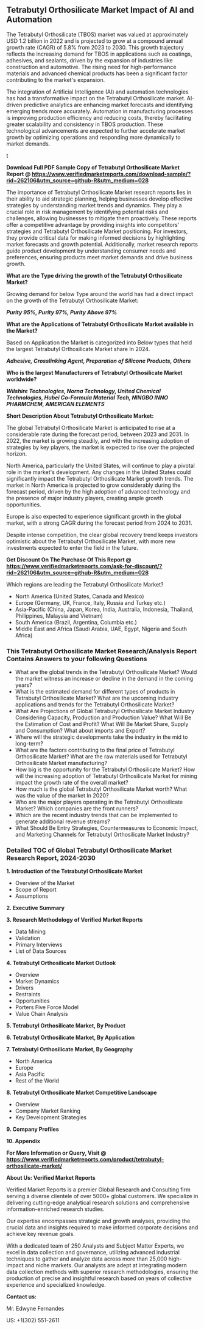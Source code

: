 <h2>Tetrabutyl Orthosilicate Market Impact of AI and Automation</h2><p>The Tetrabutyl Orthosilicate (TBOS) market was valued at approximately USD 1.2 billion in 2022 and is projected to grow at a compound annual growth rate (CAGR) of 5.8% from 2023 to 2030. This growth trajectory reflects the increasing demand for TBOS in applications such as coatings, adhesives, and sealants, driven by the expansion of industries like construction and automotive. The rising need for high-performance materials and advanced chemical products has been a significant factor contributing to the market's expansion.</p><p>The integration of Artificial Intelligence (AI) and automation technologies has had a transformative impact on the Tetrabutyl Orthosilicate market. AI-driven predictive analytics are enhancing market forecasts and identifying emerging trends more accurately. Automation in manufacturing processes is improving production efficiency and reducing costs, thereby facilitating greater scalability and consistency in TBOS production. These technological advancements are expected to further accelerate market growth by optimizing operations and responding more dynamically to market demands.</p>t</p><p id="" class=""><strong>Download Full PDF Sample Copy of Tetrabutyl Orthosilicate Market Report @ <a href="https://www.verifiedmarketreports.com/download-sample/?rid=262106&utm_source=github-R&utm_medium=028" target="_blank">https://www.verifiedmarketreports.com/download-sample/?rid=262106&utm_source=github-R&utm_medium=028</a></strong></p><p>The importance of&nbsp;Tetrabutyl Orthosilicate Market research reports lies in their ability to aid strategic planning, helping businesses develop effective strategies by understanding market trends and dynamics. They play a crucial role in risk management by identifying potential risks and challenges, allowing businesses to mitigate them proactively. These reports offer a competitive advantage by providing insights into competitors' strategies and Tetrabutyl Orthosilicate Market positioning. For investors, they provide critical data for making informed decisions by highlighting market forecasts and growth potential. Additionally, market research reports guide product development by understanding consumer needs and preferences, ensuring products meet market demands and drive business growth.</p><p><strong>What are the&nbsp;Type driving the growth of the Tetrabutyl Orthosilicate Market?</strong></p><p id="" class="">Growing demand for below Type around the world has had a direct impact on the growth of the Tetrabutyl Orthosilicate Market:</p><em><strong>Purity 95%, Purity 97%, Purity Above 97%</strong></em></p><strong>What are the&nbsp;Applications&nbsp;of Tetrabutyl Orthosilicate Market available in the Market?</strong></p><p id="" class="">Based on Application the Market is categorized into Below types that held the largest Tetrabutyl Orthosilicate Market share In 2024.</p><em><strong>Adhesive, Crosslinking Agent, Preparation of Silicone Products, Others</strong></em></p><strong>Who is the largest Manufacturers of Tetrabutyl Orthosilicate Market worldwide?</strong></p><p><em><strong>Wilshire Technologies, Norna Technology, United Chemical Technologies, Hubei Co-Formula Material Tech, NINGBO INNO PHARMCHEM, AMERICAN ELEMENTS</strong></em></p><p id="" class=""><strong>Short Description About Tetrabutyl Orthosilicate Market:</strong></p><p>The global Tetrabutyl Orthosilicate Market is anticipated to rise at a considerable rate during the forecast period, between 2023 and 2031. In 2022, the market is growing steadily, and with the increasing adoption of strategies by key players, the market is expected to rise over the projected horizon.</p><p>North America, particularly the United States, will continue to play a pivotal role in the market's development. Any changes in the United States could significantly impact the Tetrabutyl Orthosilicate Market growth trends. The market in North America is projected to grow considerably during the forecast period, driven by the high adoption of advanced technology and the presence of major industry players, creating ample growth opportunities.</p><p>Europe is also expected to experience significant growth in the global market, with a strong CAGR during the forecast period from 2024 to 2031.</p><p>Despite intense competition, the clear global recovery trend keeps investors optimistic about the Tetrabutyl Orthosilicate Market, with more new investments expected to enter the field in the future.</p><p id="" class=""><strong>Get Discount On The Purchase Of This Report @ <a href="https://www.verifiedmarketreports.com/ask-for-discount/?rid=262106&utm_source=github-R&utm_medium=028" target="_blank">https://www.verifiedmarketreports.com/ask-for-discount/?rid=262106&utm_source=github-R&utm_medium=028</a></strong></p>Which regions are leading the Tetrabutyl Orthosilicate Market?</p><ul><li>North America (United States, Canada and Mexico)</li><li>Europe (Germany, UK, France, Italy, Russia and Turkey etc.)</li><li>Asia-Pacific (China, Japan, Korea, India, Australia, Indonesia, Thailand, Philippines, Malaysia and Vietnam)</li><li>South America (Brazil, Argentina, Columbia etc.)</li><li>Middle East and Africa (Saudi Arabia, UAE, Egypt, Nigeria and South Africa)</li></ul><h3 id="" class="">This Tetrabutyl Orthosilicate Market Research/Analysis Report Contains Answers to your following Questions</h3><ul><li>What are the global trends in the Tetrabutyl Orthosilicate Market? Would the market witness an increase or decline in the demand in the coming years?</li><li>What is the estimated demand for different types of products in Tetrabutyl Orthosilicate Market? What are the upcoming industry applications and trends for the Tetrabutyl Orthosilicate Market?</li><li>What Are Projections of Global Tetrabutyl Orthosilicate Market Industry Considering Capacity, Production and Production Value? What Will Be the Estimation of Cost and Profit? What Will Be Market Share, Supply and Consumption? What about imports and Export?</li><li>Where will the strategic developments take the industry in the mid to long-term?</li><li>What are the factors contributing to the final price of Tetrabutyl Orthosilicate Market? What are the raw materials used for Tetrabutyl Orthosilicate Market manufacturing?</li><li>How big is the opportunity for the Tetrabutyl Orthosilicate Market? How will the increasing adoption of Tetrabutyl Orthosilicate Market for mining impact the growth rate of the overall market?</li><li>How much is the global Tetrabutyl Orthosilicate Market worth? What was the value of the market In 2020?</li><li>Who are the major players operating in the Tetrabutyl Orthosilicate Market? Which companies are the front runners?</li><li>Which are the recent industry trends that can be implemented to generate additional revenue streams?</li><li>What Should Be Entry Strategies, Countermeasures to Economic Impact, and Marketing Channels for Tetrabutyl Orthosilicate Market Industry?</li></ul><h3 id="" class="">Detailed TOC of Global Tetrabutyl Orthosilicate Market Research Report, 2024-2030</h3><p id="" class=""><strong>1. Introduction of the Tetrabutyl Orthosilicate Market</strong></p><ul><li>Overview of the Market</li><li>Scope of Report</li><li>Assumptions</li></ul><p id="" class=""><strong>2. Executive Summary</strong></p><p id="" class=""><strong>3. Research Methodology of Verified Market Reports</strong></p><ul><li>Data Mining</li><li>Validation</li><li>Primary Interviews</li><li>List of Data Sources</li></ul><p id="" class=""><strong>4. Tetrabutyl Orthosilicate Market Outlook</strong></p><ul><li>Overview</li><li>Market Dynamics</li><li>Drivers</li><li>Restraints</li><li>Opportunities</li><li>Porters Five Force Model</li><li>Value Chain Analysis</li></ul><p id="" class=""><strong>5. Tetrabutyl Orthosilicate Market, By Product</strong></p><p id="" class=""><strong>6. Tetrabutyl Orthosilicate Market, By Application</strong></p><p id="" class=""><strong>7. Tetrabutyl Orthosilicate Market, By Geography</strong></p><ul><li>North America</li><li>Europe</li><li>Asia Pacific</li><li>Rest of the World</li></ul><p id="" class=""><strong>8. Tetrabutyl Orthosilicate Market Competitive Landscape</strong></p><ul><li>Overview</li><li>Company Market Ranking</li><li>Key Development Strategies</li></ul><p id="" class=""><strong>9. Company Profiles</strong></p><p id="" class=""><strong>10. Appendix</strong></p><p id="" class=""><strong>For More Information or Query, Visit @ <a href="https://www.verifiedmarketreports.com/product/tetrabutyl-orthosilicate-market/" target="_blank">https://www.verifiedmarketreports.com/product/tetrabutyl-orthosilicate-market/</a></strong></p><p id="" class=""><strong>About Us: Verified Market Reports</strong></p><p id="" class="">Verified Market Reports is a premier Global Research and Consulting firm serving a diverse clientele of over 5000+ global customers. We specialize in delivering cutting-edge analytical research solutions and comprehensive information-enriched research studies.</p><p id="" class="">Our expertise encompasses strategic and growth analyses, providing the crucial data and insights required to make informed corporate decisions and achieve key revenue goals.</p><p id="" class="">With a dedicated team of 250 Analysts and Subject Matter Experts, we excel in data collection and governance, utilizing advanced industrial techniques to gather and analyze data across more than 25,000 high-impact and niche markets. Our analysts are adept at integrating modern data collection methods with superior research methodologies, ensuring the production of precise and insightful research based on years of collective experience and specialized knowledge.</p><p id="" class=""><strong>Contact us:</strong></p><p id="" class="">Mr. Edwyne Fernandes</p><p id="" class="">US: +1(302) 551-2611</p>